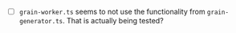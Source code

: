 - [ ] `grain-worker.ts` seems to not use the functionality from `grain-generator.ts`. That is actually being tested?